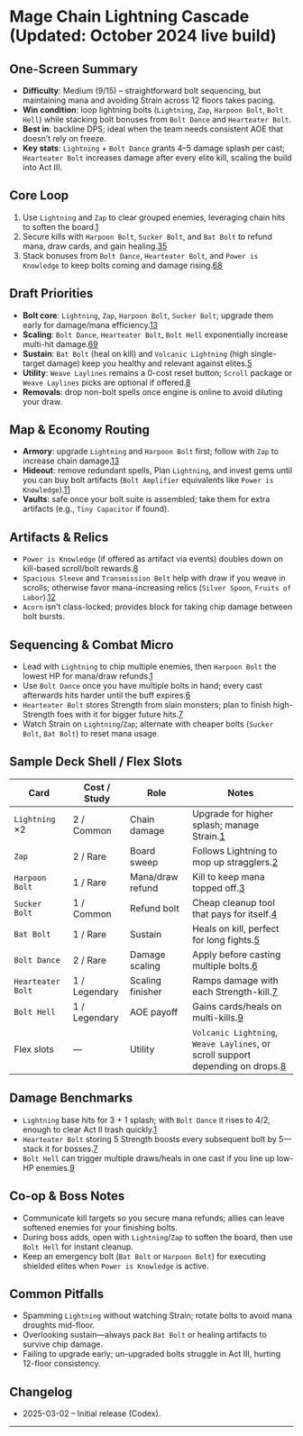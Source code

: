 # Mage Chain Lightning Cascade (Updated: October 2024 live build)

## One-Screen Summary
- **Difficulty**: Medium (9/15) – straightforward bolt sequencing, but maintaining mana and avoiding Strain across 12 floors takes pacing.
- **Win condition**: loop lightning bolts (`Lightning`, `Zap`, `Harpoon Bolt`, `Bolt Hell`) while stacking bolt bonuses from `Bolt Dance` and `Hearteater Bolt`.
- **Best in**: backline DPS; ideal when the team needs consistent AOE that doesn’t rely on freeze.
- **Key stats**: `Lightning` + `Bolt Dance` grants 4–5 damage splash per cast; `Hearteater Bolt` increases damage after every elite kill, scaling the build into Act III.

## Core Loop
1. Use `Lightning` and `Zap` to clear grouped enemies, leveraging chain hits to soften the board.[1][2]
2. Secure kills with `Harpoon Bolt`, `Sucker Bolt`, and `Bat Bolt` to refund mana, draw cards, and gain healing.[3][4][5]
3. Stack bonuses from `Bolt Dance`, `Hearteater Bolt`, and `Power is Knowledge` to keep bolts coming and damage rising.[6][7][8]

## Draft Priorities
- **Bolt core**: `Lightning`, `Zap`, `Harpoon Bolt`, `Sucker Bolt`; upgrade them early for damage/mana efficiency.[1][2][3][4]
- **Scaling**: `Bolt Dance`, `Hearteater Bolt`, `Bolt Hell` exponentially increase multi-hit damage.[6][7][9]
- **Sustain**: `Bat Bolt` (heal on kill) and `Volcanic Lightning` (high single-target damage) keep you healthy and relevant against elites.[5][10]
- **Utility**: `Weave Laylines` remains a 0-cost reset button; `Scroll` package or `Weave Laylines` picks are optional if offered.[8]
- **Removals**: drop non-bolt spells once engine is online to avoid diluting your draw.

## Map & Economy Routing
- **Armory**: upgrade `Lightning` and `Harpoon Bolt` first; follow with `Zap` to increase chain damage.[1][2][3]
- **Hideout**: remove redundant spells, Plan `Lightning`, and invest gems until you can buy bolt artifacts (`Bolt Amplifier` equivalents like `Power is Knowledge`).[11]
- **Vaults**: safe once your bolt suite is assembled; take them for extra artifacts (e.g., `Tiny Capacitor` if found).

## Artifacts & Relics
- `Power is Knowledge` (if offered as artifact via events) doubles down on kill-based scroll/bolt rewards.[8]
- `Spacious Sleeve` and `Transmission Belt` help with draw if you weave in scrolls; otherwise favor mana-increasing relics (`Silver Spoon`, `Fruits of Labor`).[12][13]
- `Acorn` isn’t class-locked; provides block for taking chip damage between bolt bursts.

## Sequencing & Combat Micro
- Lead with `Lightning` to chip multiple enemies, then `Harpoon Bolt` the lowest HP for mana/draw refunds.[1][3]
- Use `Bolt Dance` once you have multiple bolts in hand; every cast afterwards hits harder until the buff expires.[6]
- `Hearteater Bolt` stores Strength from slain monsters; plan to finish high-Strength foes with it for bigger future hits.[7]
- Watch Strain on `Lightning`/`Zap`; alternate with cheaper bolts (`Sucker Bolt`, `Bat Bolt`) to reset mana usage.

## Sample Deck Shell / Flex Slots
| Card | Cost / Study | Role | Notes |
| --- | --- | --- | --- |
| `Lightning` ×2 | 2 / Common | Chain damage | Upgrade for higher splash; manage Strain.[1]
| `Zap` | 2 / Rare | Board sweep | Follows Lightning to mop up stragglers.[2]
| `Harpoon Bolt` | 1 / Rare | Mana/draw refund | Kill to keep mana topped off.[3]
| `Sucker Bolt` | 1 / Common | Refund bolt | Cheap cleanup tool that pays for itself.[4]
| `Bat Bolt` | 1 / Rare | Sustain | Heals on kill, perfect for long fights.[5]
| `Bolt Dance` | 2 / Rare | Damage scaling | Apply before casting multiple bolts.[6]
| `Hearteater Bolt` | 1 / Legendary | Scaling finisher | Ramps damage with each Strength-kill.[7]
| `Bolt Hell` | 1 / Legendary | AOE payoff | Gains cards/heals on multi-kills.[9]
| Flex slots | — | Utility | `Volcanic Lightning`, `Weave Laylines`, or scroll support depending on drops.[8][10]

## Damage Benchmarks
- `Lightning` base hits for 3 + 1 splash; with `Bolt Dance` it rises to 4/2, enough to clear Act II trash quickly.[1][6]
- `Hearteater Bolt` storing 5 Strength boosts every subsequent bolt by 5—stack it for bosses.[7]
- `Bolt Hell` can trigger multiple draws/heals in one cast if you line up low-HP enemies.[9]

## Co-op & Boss Notes
- Communicate kill targets so you secure mana refunds; allies can leave softened enemies for your finishing bolts.
- During boss adds, open with `Lightning`/`Zap` to soften the board, then use `Bolt Hell` for instant cleanup.
- Keep an emergency bolt (`Bat Bolt` or `Harpoon Bolt`) for executing shielded elites when `Power is Knowledge` is active.

## Common Pitfalls
- Spamming `Lightning` without watching Strain; rotate bolts to avoid mana droughts mid-floor.
- Overlooking sustain—always pack `Bat Bolt` or healing artifacts to survive chip damage.
- Failing to upgrade early; un-upgraded bolts struggle in Act III, hurting 12-floor consistency.

## Changelog
- 2025-03-02 – Initial release (Codex).

---

[1]: https://hellcard.fandom.com/wiki/Lightning "Lightning | Hellcard Wiki"
[2]: https://hellcard.fandom.com/wiki/Zap "Zap | Hellcard Wiki"
[3]: https://hellcard.fandom.com/wiki/Harpoon_Bolt "Harpoon Bolt | Hellcard Wiki"
[4]: https://hellcard.fandom.com/wiki/Sucker_Bolt "Sucker Bolt | Hellcard Wiki"
[5]: https://hellcard.fandom.com/wiki/Bat_Bolt "Bat Bolt | Hellcard Wiki"
[6]: https://hellcard.fandom.com/wiki/Bolt_Dance "Bolt Dance | Hellcard Wiki"
[7]: https://hellcard.fandom.com/wiki/Hearteater_Bolt "Hearteater Bolt | Hellcard Wiki"
[8]: https://hellcard.fandom.com/wiki/Power_is_Knowledge "Power is Knowledge | Hellcard Wiki"
[9]: https://hellcard.fandom.com/wiki/Bolt_Hell "Bolt Hell | Hellcard Wiki"
[10]: https://hellcard.fandom.com/wiki/Volcanic_Lightning "Volcanic Lightning | Hellcard Wiki"
[11]: https://hellcard.fandom.com/wiki/Locations "Locations | Hellcard Wiki"
[12]: https://hellcard.fandom.com/wiki/Spacious_Sleeve "Spacious Sleeve | Hellcard Wiki"
[13]: https://hellcard.fandom.com/wiki/Silver_Spoon "Silver Spoon | Hellcard Wiki"
